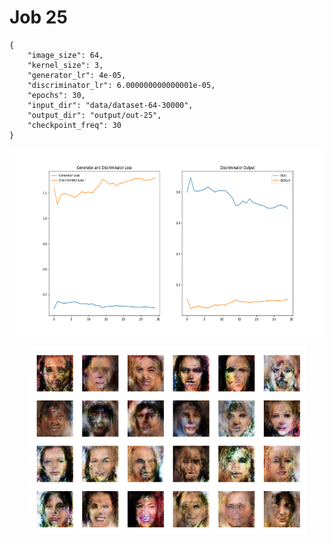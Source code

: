 
Job 25
======


```
{
    "image_size": 64,
    "kernel_size": 3,
    "generator_lr": 4e-05,
    "discriminator_lr": 6.000000000000001e-05,
    "epochs": 30,
    "input_dir": "data/dataset-64-30000",
    "output_dir": "output/out-25",
    "checkpoint_freq": 30
}
```  
<p align="center">
    <img src="images/plot25.png" height="300"/>
</p>  
<p align="center">
    <img src="images/output25.png" height="300"/>
</p>